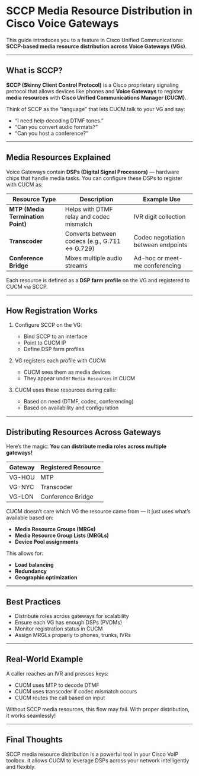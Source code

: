 # SCCP Media Resource Distribution in Cisco Voice Gateways

This guide introduces you to a  feature in Cisco Unified Communications: **SCCP-based media resource distribution across Voice Gateways (VGs)**.

---

## What is SCCP?

**SCCP (Skinny Client Control Protocol)** is a Cisco proprietary signaling protocol that allows devices like phones and **Voice Gateways** to register **media resources** with **Cisco Unified Communications Manager (CUCM)**.

Think of SCCP as the "language" that lets CUCM talk to your VG and say:
- “I need help decoding DTMF tones.”
- “Can you convert audio formats?”
- “Can you host a conference?”

---

## Media Resources Explained

Voice Gateways contain **DSPs (Digital Signal Processors)** — hardware chips that handle media tasks. You can configure these DSPs to register with CUCM as:

| Resource Type | Description | Example Use |
|---------------|-------------|-------------|
| **MTP (Media Termination Point)** | Helps with DTMF relay and codec mismatch | IVR digit collection |
| **Transcoder** | Converts between codecs (e.g., G.711 ↔ G.729) | Codec negotiation between endpoints |
| **Conference Bridge** | Mixes multiple audio streams | Ad-hoc or meet-me conferencing |

Each resource is defined as a **DSP farm profile** on the VG and registered to CUCM via SCCP.

---

## How Registration Works

1. Configure SCCP on the VG:
   - Bind SCCP to an interface
   - Point to CUCM IP
   - Define DSP farm profiles

2. VG registers each profile with CUCM:
   - CUCM sees them as media devices
   - They appear under `Media Resources` in CUCM

3. CUCM uses these resources during calls:
   - Based on need (DTMF, codec, conferencing)
   - Based on availability and configuration

---

## Distributing Resources Across Gateways

Here’s the magic: **You can distribute media roles across multiple gateways!**

| Gateway | Registered Resource |
|---------|---------------------|
| VG-HOU | MTP |
| VG-NYC | Transcoder |
| VG-LON | Conference Bridge |

CUCM doesn’t care which VG the resource came from — it just uses what’s available based on:

- **Media Resource Groups (MRGs)**
- **Media Resource Group Lists (MRGLs)**
- **Device Pool assignments**

This allows for:
- **Load balancing**
- **Redundancy**
- **Geographic optimization**

---

## Best Practices

- Distribute roles across gateways for scalability
- Ensure each VG has enough DSPs (PVDMs)
- Monitor registration status in CUCM
- Assign MRGLs properly to phones, trunks, IVRs

---

## Real-World Example

A caller reaches an IVR and presses keys:
- CUCM uses MTP to decode DTMF
- CUCM uses transcoder if codec mismatch occurs
- CUCM routes the call based on input

Without SCCP media resources, this flow may fail. With proper distribution, it works seamlessly!

---

## Final Thoughts

SCCP media resource distribution is a powerful tool in your Cisco VoIP toolbox. It allows CUCM to leverage DSPs across your network intelligently and flexibly.



